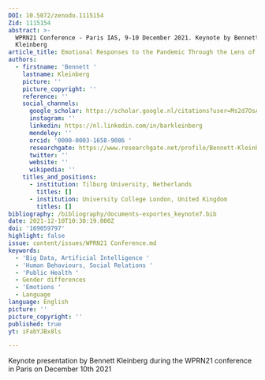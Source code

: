 ```yaml
---
DOI: 10.5072/zenodo.1115154
Zid: 1115154
abstract: >-
  WPRN21 Conference - Paris IAS, 9-10 December 2021. Keynote by Bennett
  Kleinberg 
article_title: Emotional Responses to the Pandemic Through the Lens of Text Data
authors:
  - firstname: 'Bennett '
    lastname: Kleinberg
    picture: ''
    picture_copyright: ''
    reference: ''
    social_channels:
      google_scholar: https://scholar.google.nl/citations?user=Ms2d7OsAAAAJ&hl=en
      instagram: ''
      linkedin: https://nl.linkedin.com/in/barkleinberg
      mendeley: ''
      orcid: '0000-0003-1658-9086 '
      researchgate: https://www.researchgate.net/profile/Bennett-Kleinberg
      twitter: ''
      website: ''
      wikipedia: ''
    titles_and_positions:
      - institution: Tilburg University, Netherlands
        titles: []
      - institution: University College London, United Kingdom
        titles: []
bibliography: /bibliography/documents-exportes_keynote7.bib
date: 2021-12-10T10:30:19.000Z
doi: '169059797'
highlight: false
issue: content/issues/WPRN21 Conference.md
keywords:
  - 'Big Data, Artificial Intelligence '
  - 'Human Behaviours, Social Relations '
  - 'Public Health '
  - Gender differences
  - 'Emotions '
  - Language
language: English
picture: ''
picture_copyright: ''
published: true
yt: iFabYJBx8ls

---
```



Keynote presentation by Bennett Kleinberg during the WPRN21 conference in Paris on December 10th 2021

<Youtube yt="iFabYJBx8ls" caption ="Bennett Kleinberg: Emotional responses to the pandemic through the lens of text data"></Youtube>